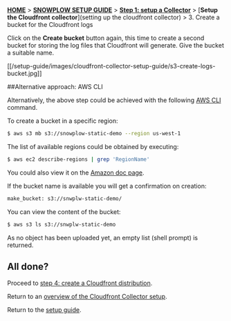 [**HOME**](Home) > [**SNOWPLOW SETUP GUIDE**](Setting-up-Snowplow) > [**Step 1: setup a Collector**](Setting-up-a-collector) > [**Setup the Cloudfront collector**](setting up the cloudfront collector) > 3. Create a bucket for the Cloudfront logs

Click on the **Create bucket** button again, this time to create a second bucket for storing the log files that Cloudfront will generate. Give the bucket a suitable name.

[[/setup-guide/images/cloudfront-collector-setup-guide/s3-create-logs-bucket.jpg]]

##Alternative approach: AWS CLI

Alternatively, the above step could be achieved with the following [AWS CLI](https://aws.amazon.com/cli/) command.

To create a bucket in a specific region:

```sh
$ aws s3 mb s3://snowplow-static-demo --region us-west-1
```

The list of available regions could be obtained by executing:

```sh
$ aws ec2 describe-regions | grep 'RegionName'
``` 

You could also view it on the [Amazon doc page](http://docs.aws.amazon.com/general/latest/gr/rande.html#s3_region).

If the bucket name is available you will get a confirmation on creation:

```sh
make_bucket: s3://snwplw-static-demo/
```

You can view the content of the bucket:

```sh
$ aws s3 ls s3://snwplw-static-demo
```

As no object has been uploaded yet, an empty list (shell prompt) is returned.

## All done?

Proceed to [step 4: create a Cloudfront distribution](4-create-a-Cloudfront-distribution).

Return to an [overview of the Cloudfront Collector setup](Setting-up-the-Cloudfront-collector).

Return to the [setup guide](setting-up-Snowplow).